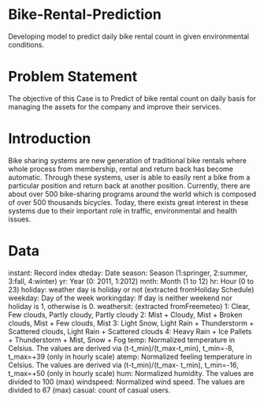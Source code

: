 # Bike-Rental-Prediction
Developing model to predict daily bike rental count in given environmental conditions.

# Problem Statement
The objective of this Case is to Predict of bike rental count on daily basis for managing the assets for the company and improve their services.

# Introduction
Bike sharing systems are new generation of traditional bike rentals where whole process from membership, rental and return back has become automatic. Through these systems, user is able to easily rent a bike from a particular position and return back at another position. Currently, there are about over 500 bike-sharing programs around the world which is composed of over 500 thousands bicycles. Today, there exists great interest in these systems due to their important role in traffic, environmental and health issues.

# Data
instant: Record index 
dteday: Date 
season: Season (1:springer, 2:summer, 3:fall, 4:winter) 
yr: Year (0: 2011, 1:2012) 
mnth: Month (1 to 12) hr: Hour (0 to 23) 
holiday: weather day is holiday or not (extracted fromHoliday Schedule) 
weekday: Day of the week 
workingday: If day is neither weekend nor holiday is 1, otherwise is 0. 
weathersit: (extracted fromFreemeteo) 
1: Clear, Few clouds, Partly cloudy, Partly cloudy 
2: Mist + Cloudy, Mist + Broken clouds, Mist + Few clouds, Mist 
3: Light Snow, Light Rain + Thunderstorm + Scattered clouds, Light Rain + Scattered clouds 
4: Heavy Rain + Ice Pallets + Thunderstorm + Mist, Snow + Fog 
temp: Normalized temperature in Celsius. 
The values are derived via (t-t_min)/(t_max-t_min), t_min=-8, t_max=+39 (only in hourly scale) 
atemp: Normalized feeling temperature in Celsius. 
The values are derived via (t-t_min)/(t_max- t_min), t_min=-16, t_max=+50 (only in hourly scale) 
hum: Normalized humidity. 
The values are divided to 100 (max) 
windspeed: Normalized wind speed. The values are divided to 67 (max) casual: count of casual users.
